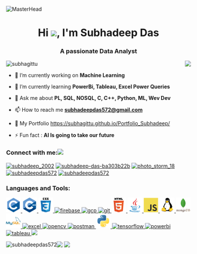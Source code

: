 ![MasterHead](https://user-images.githubusercontent.com/74038190/225813708-98b745f2-7d22-48cf-9150-083f1b00d6c9.gif)
<h1 align="center">Hi <img src="https://media.giphy.com/media/hvRJCLFzcasrR4ia7z/giphy.gif" width="35">, I'm Subhadeep Das</h1>
<h3 align="center">A passionate Data Analyst</h3>

<img src="https://i.pinimg.com/originals/e8/f4/53/e8f453469a3ec97ecd354df465d73913.gif" align="right">

<p align="left"> <img src="https://komarev.com/ghpvc/?username=subhagittu&label=Profile%20views&color=0e75b6&style=flat" alt="subhagittu" /> </p>

- 🔭 I’m currently working on **Machine Learning**

- 🌱 I’m currently learning **PowerBi, Tableau, Excel Power Queries**

- 💬 Ask me about **PL, SQL, NOSQL, C, C++, Python, ML, Wev Dev**

- 📫 How to reach me **subhadeepdas572@gmail.com**

- 📄 My Portfolio https://subhagittu.github.io/Portfolio_Subhadeep/

- ⚡ Fun fact : **AI Is going to take our future**

<h3 align="left">Connect with me:<img src="https://raw.githubusercontent.com/ShahriarShafin/ShahriarShafin/main/Assets/handshake.gif" width=70></h3>
<p align="left">
<a href="https://x.com/SubhadeepD33904" target="blank"><img align="center" src="https://raw.githubusercontent.com/rahuldkjain/github-profile-readme-generator/master/src/images/icons/Social/twitter.svg" alt="subhadeep_2002" height="30" width="40" /></a>
<a href="https://www.linkedin.com/in/subhadeep-das-ba303b22b/" target="blank"><img align="center" src="https://raw.githubusercontent.com/rahuldkjain/github-profile-readme-generator/master/src/images/icons/Social/linked-in-alt.svg" alt="subhadeep-das-ba303b22b" height="30" width="40" /></a>
<a href="https://www.instagram.com/photo_storm_18/" target="blank"><img align="center" src="https://raw.githubusercontent.com/rahuldkjain/github-profile-readme-generator/master/src/images/icons/Social/instagram.svg" alt="photo_storm_18" height="30" width="40" /></a>
<a href="https://leetcode.com/u/subhadeepdas572/" target="blank"><img align="center" src="https://raw.githubusercontent.com/rahuldkjain/github-profile-readme-generator/master/src/images/icons/Social/leet-code.svg" alt="subhadeepdas572" height="30" width="40" /></a>
<a href="https://www.geeksforgeeks.org/user/subhadeepdas572/" target="blank"><img align="center" src="https://raw.githubusercontent.com/rahuldkjain/github-profile-readme-generator/master/src/images/icons/Social/geeks-for-geeks.svg" alt="subhadeepdas572" height="30" width="40" /></a>
</p>

<h3 align="left">Languages and Tools:</h3>
<p align="left"> <a href="https://www.cprogramming.com/" target="_blank" rel="noreferrer"> <img src="https://raw.githubusercontent.com/devicons/devicon/master/icons/c/c-original.svg" alt="c" width="40" height="40"/> </a> <a href="https://www.w3schools.com/cpp/" target="_blank" rel="noreferrer"> <img src="https://raw.githubusercontent.com/devicons/devicon/master/icons/cplusplus/cplusplus-original.svg" alt="cplusplus" width="40" height="40"/> </a> <a href="https://www.w3schools.com/css/" target="_blank" rel="noreferrer"> <img src="https://raw.githubusercontent.com/devicons/devicon/master/icons/css3/css3-original-wordmark.svg" alt="css3" width="40" height="40"/> </a> <a href="https://firebase.google.com/" target="_blank" rel="noreferrer"> <img src="https://www.vectorlogo.zone/logos/firebase/firebase-icon.svg" alt="firebase" width="40" height="40"/> </a> <a href="https://cloud.google.com" target="_blank" rel="noreferrer"> <img src="https://www.vectorlogo.zone/logos/google_cloud/google_cloud-icon.svg" alt="gcp" width="40" height="40"/> </a> <a href="https://git-scm.com/" target="_blank" rel="noreferrer"> <img src="https://www.vectorlogo.zone/logos/git-scm/git-scm-icon.svg" alt="git" width="40" height="40"/> </a> <a href="https://www.w3.org/html/" target="_blank" rel="noreferrer"> <img src="https://raw.githubusercontent.com/devicons/devicon/master/icons/html5/html5-original-wordmark.svg" alt="html5" width="40" height="40"/> </a> <a href="https://www.java.com" target="_blank" rel="noreferrer"> <img src="https://raw.githubusercontent.com/devicons/devicon/master/icons/java/java-original.svg" alt="java" width="40" height="40"/> </a> <a href="https://developer.mozilla.org/en-US/docs/Web/JavaScript" target="_blank" rel="noreferrer"> <img src="https://raw.githubusercontent.com/devicons/devicon/master/icons/javascript/javascript-original.svg" alt="javascript" width="40" height="40"/> </a>  <a href="https://www.linux.org/" target="_blank" rel="noreferrer"> <img src="https://raw.githubusercontent.com/devicons/devicon/master/icons/linux/linux-original.svg" alt="linux" width="40" height="40"/> </a> <a href="https://www.mongodb.com/" target="_blank" rel="noreferrer"> <img src="https://raw.githubusercontent.com/devicons/devicon/master/icons/mongodb/mongodb-original-wordmark.svg" alt="mongodb" width="40" height="40"/> </a> <a href="https://www.mysql.com/" target="_blank" rel="noreferrer"> <img src="https://raw.githubusercontent.com/devicons/devicon/master/icons/mysql/mysql-original-wordmark.svg" alt="mysql" width="40" height="40"/> </a> <a href="https://www.excel.com" target="_blank" rel="noreferrer"> <img src="https://cloud.githubusercontent.com/assets/8323767/3913733/eb6581c6-233a-11e4-8116-dfb45da52df0.png" alt="excel" width="40" height="40"/> </a><a href="https://opencv.org/" target="_blank" rel="noreferrer"> <img src="https://www.vectorlogo.zone/logos/opencv/opencv-icon.svg" alt="opencv" width="40" height="40"/> </a> <a href="https://postman.com" target="_blank" rel="noreferrer"> <img src="https://www.vectorlogo.zone/logos/getpostman/getpostman-icon.svg" alt="postman" width="40" height="40"/> </a> <a href="https://www.python.org" target="_blank" rel="noreferrer"> <img src="https://raw.githubusercontent.com/devicons/devicon/master/icons/python/python-original.svg" alt="python" width="40" height="40"/> </a>  <a href="https://www.tensorflow.org" target="_blank" rel="noreferrer"> <img src="https://www.vectorlogo.zone/logos/tensorflow/tensorflow-icon.svg" alt="tensorflow" width="40" height="40"/> </a> <a href="https://www.powerbi.com" target="_blank" rel="noreferrer"> <img src="https://github.com/microsoft/PowerBI-Icons/blob/main/PNG/Power-BI.png" alt="powerbi" width="40" height="40"/> </a> <a href="https://www.tableau.com" target="_blank" rel="noreferrer"> <img src="https://cloud.githubusercontent.com/assets/1724406/14420001/cfc72600-ffc9-11e5-8743-9b94ce8af254.png" alt="tableau" width="40" height="40"/> </a> <img src="https://skillicons.dev/icons?i=aws,terraform,idea,vscode,pycharm,anaconda,reactjs"/></p>

<p><img align="left" src="https://github-readme-stats.vercel.app/api/top-langs?username=subhagittu&show_icons=true&locale=en&layout=compact&theme=nightowl" alt="subhadeepdas572" /></p>

<p align="left">
  <img width="48%" src="https://github-readme-stats.vercel.app/api?username=subhagittu&show_icons=true&theme=outrun" />
  <img width="48%" src="https://github-readme-streak-stats.herokuapp.com/?user=subhagittu&theme=nightowl" />
</p>

